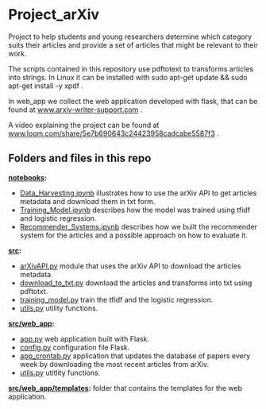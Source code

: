 # Project_arXiv
Project to help students and young researchers determine which category suits their articles and provide a set of articles that might be relevant to their work.

The scripts contained in this repository use pdftotext to transforms articles into strings. In Linux it can be installed with
sudo apt-get update && sudo apt-get install -y xpdf .

In web_app we collect the web application developed with flask, that can be found at www.arxiv-writer-support.com .

A video explaining the project can be found at www.loom.com/share/5e7b690643c24423958cadcabe5587f3 . 

## Folders and files in this repo

**[notebooks](./notebooks):**
- [Data_Harvesting.ipynb](./notebooks/Data_Harvesting.ipynb) illustrates how to use the arXiv API to get articles metadata and download them in txt form.
- [Training_Model.ipynb](./ntebooks/Training_Model.ipynb) describes how the model was trained using tfidf and logistic regression.
- [Recommender_Systems.ipynb](./notebooks/Recommender_Systems.ipynb) describes how we built the recommender system for the articles and a possible approach on how to evaluate it.

**[src](./src):**
- [arXivAPI.py](./src/arXivAPI.py) module that uses the arXiv API to download the articles metadata.
- [download_to_txt.py](./src/download_to_txt.py) download the articles and transforms into txt using pdftotxt.
- [training_model.py](./src/training_model.py) train the tfidf and the logistic regression.
- [utils.py](./src/utils.py) utility functions.

**[src/web_app](./src/web_app):**
- [app.py](./src/web_app/app.py) web application built with Flask.
- [config.py](./src/web_app/config.py) configuration file Flask.
- [app_crontab.py](./src/web_app/app_crontab.py) application that updates the database of papers every week by downloading the most recent articles from arXiv.
- [utils.py](./src/web_app/utils.py) utitlity functions.

**[src/web_app/templates](./src/web_app):** folder that contains the templates for the web application.
